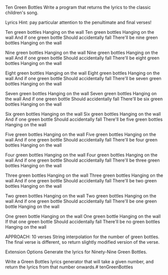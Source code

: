 Ten Green Bottles
Write a program that returns the lyrics to the classic children's song.

Lyrics
Hint: pay particular attention to the penultimate and final verses!

Ten green bottles
Hanging on the wall
Ten green bottles
Hanging on the wall
And if one green bottle
Should accidentally fall
There'll be nine green bottles
Hanging on the wall

Nine green bottles
Hanging on the wall
Nine green bottles
Hanging on the wall
And if one green bottle
Should accidentally fall
There'll be eight green bottles
Hanging on the wall

Eight green bottles
Hanging on the wall
Eight green bottles
Hanging on the wall
And if one green bottle
Should accidentally fall
There'll be seven green bottles
Hanging on the wall

Seven green bottles
Hanging on the wall
Seven green bottles
Hanging on the wall
And if one green bottle
Should accidentally fall
There'll be six green bottles
Hanging on the wall

Six green bottles
Hanging on the wall
Six green bottles
Hanging on the wall
And if one green bottle
Should accidentally fall
There'll be five green bottles
Hanging on the wall

Five green bottles
Hanging on the wall
Five green bottles
Hanging on the wall
And if one green bottle
Should accidentally fall
There'll be four green bottles
Hanging on the wall

Four green bottles
Hanging on the wall
Four green bottles
Hanging on the wall
And if one green bottle
Should accidentally fall
There'll be three green bottles
Hanging on the wall

Three green bottles
Hanging on the wall
Three green bottles
Hanging on the wall
And if one green bottle
Should accidentally fall
There'll be two green bottles
Hanging on the wall

Two green bottles
Hanging on the wall
Two green bottles
Hanging on the wall
And if one green bottle
Should accidentally fall
There'll be one green bottle
Hanging on the wall

One green bottle
Hanging on the wall
One green bottle
Hanging on the wall
If that one green bottle
Should accidentally fall
There'll be no green bottles
Hanging on the wall

APPROACH:
10 verses
String interpolation for the number of green bottles.
The final verse is different, so return slightly modified version of the verse.


Extension Options
Generate the lyrics for Ninety-Nine Green Bottles.

Write a Green Bottles lyrics generator that will take a given number, and return the lyrics from that number onwards.# tenGreenBottles
